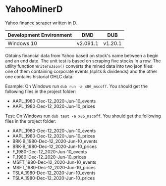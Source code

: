 # YahooMinerD
Yahoo finance scraper written in D.

| Development Environment 	| DMD	| DUB
| ------------- 			| ------------- | -----
| Windows 10     			| v2.091.1 | v1.20.1

Obtains financial data from Yahoo based on stock's name between a begin and an end date. The unit test is based on scraping five stocks in a row. The utility function `WriteToJson()` converts the mined data into two json files: one of them containing corporate events (splits & dividends) and the other one contains historial OHLC data.

Example: On Windows run `dub run -a x86_mscoff`. You should get the following files in the project folder:
- AAPL_1980-Dec-12_2020-Jun-10_events
- AAPL_1980-Dec-12_2020-Jun-10_prices

Test: On Windows run `dub test -a x86_mscoff`. You should get the following files in the project folder:
- AAPL_1980-Dec-12_2020-Jun-10_events
- AAPL_1980-Dec-12_2020-Jun-10_prices
- BRK-B_1980-Dec-12_2020-Jun-10_events
- BRK-B_1980-Dec-12_2020-Jun-10_prices
- F_1980-Dec-12_2020-Jun-10_events
- F_1980-Dec-12_2020-Jun-10_prices
- MSFT_1980-Dec-12_2020-Jun-10_events
- MSFT_1980-Dec-12_2020-Jun-10_prices
- TSLA_1980-Dec-12_2020-Jun-10_events
- TSLA_1980-Dec-12_2020-Jun-10_prices
